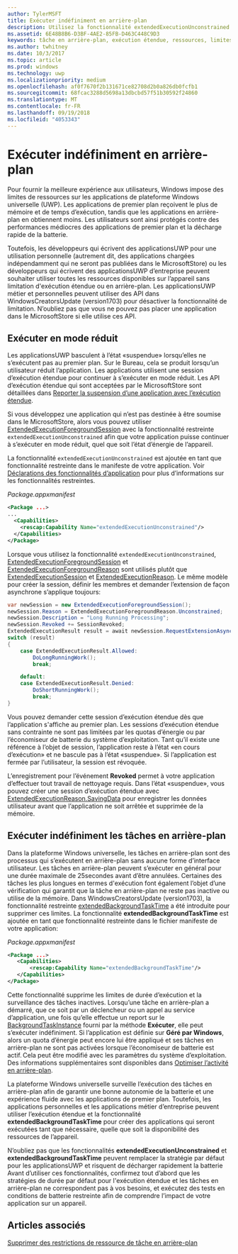 ```yaml
---
author: TylerMSFT
title: Exécuter indéfiniment en arrière-plan
description: Utilisez la fonctionnalité extendedExecutionUnconstrained pour exécuter indéfiniment une tâche en arrière-plan ou une session d’exécution étendue en arrière-plan.
ms.assetid: 6E48B8B6-D3BF-4AE2-85FB-D463C448C9D3
keywords: tâche en arrière-plan, exécution étendue, ressources, limites, tâche en arrière-plan
ms.author: twhitney
ms.date: 10/3/2017
ms.topic: article
ms.prod: windows
ms.technology: uwp
ms.localizationpriority: medium
ms.openlocfilehash: af0f7670f2b131671ce82708d2b0a826db0fcfb1
ms.sourcegitcommit: 68fcac3288d5698a13dbcbd57f51b30592f24860
ms.translationtype: MT
ms.contentlocale: fr-FR
ms.lasthandoff: 09/19/2018
ms.locfileid: "4053343"
---
```

# <a name="run-in-the-background-indefinitely"></a>Exécuter indéfiniment en arrière-plan

Pour fournir la meilleure expérience aux utilisateurs, Windows impose des limites de ressources sur les applications de plateforme Windows universelle (UWP). Les applications de premier plan reçoivent le plus de mémoire et de temps d’exécution, tandis que les applications en arrière-plan en obtiennent moins. Les utilisateurs sont ainsi protégés contre des performances médiocres des applications de premier plan et la décharge rapide de la batterie.

Toutefois, les développeurs qui écrivent des applicationsUWP pour une utilisation personnelle (autrement dit, des applications chargées indépendamment qui ne seront pas publiées dans le MicrosoftStore) ou les développeurs qui écrivent des applicationsUWP d’entreprise peuvent souhaiter utiliser toutes les ressources disponibles sur l’appareil sans limitation d'exécution étendue ou en arrière-plan. Les applicationsUWP métier et personnelles peuvent utiliser des API dans WindowsCreatorsUpdate (version1703) pour désactiver la fonctionnalité de limitation. N’oubliez pas que vous ne pouvez pas placer une application dans le MicrosoftStore si elle utilise ces API.

## <a name="run-while-minimized"></a>Exécuter en mode réduit

Les applicationsUWP basculent à l’état «suspendue» lorsqu’elles ne s’exécutent pas au premier plan. Sur le Bureau, cela se produit lorsqu’un utilisateur réduit l’application. Les applications utilisent une session d’exécution étendue pour continuer à s’exécuter en mode réduit. Les API d’exécution étendue qui sont acceptées par le MicrosoftStore sont détaillées dans [Reporter la suspension d’une application avec l’exécution étendue](https://docs.microsoft.com/windows/uwp/launch-resume/run-minimized-with-extended-execution).

Si vous développez une application qui n’est pas destinée à être soumise dans le MicrosoftStore, alors vous pouvez utiliser [ExtendedExecutionForegroundSession](https://docs.microsoft.com/uwp/api/windows.applicationmodel.extendedexecution.foreground.extendedexecutionforegroundsession) avec la fonctionnalité restreinte `extendedExecutionUnconstrained` afin que votre application puisse continuer à s’exécuter en mode réduit, quel que soit l’état d’énergie de l’appareil.  

La fonctionnalité `extendedExecutionUnconstrained` est ajoutée en tant que fonctionnalité restreinte dans le manifeste de votre application. Voir [Déclarations des fonctionnalités d’application](https://docs.microsoft.com/windows/uwp/packaging/app-capability-declarations) pour plus d’informations sur les fonctionnalités restreintes.

_Package.appxmanifest_
```xml
<Package ...>
...
  <Capabilities>  
    <rescap:Capability Name="extendedExecutionUnconstrained"/>  
  </Capabilities>  
</Package>
```

Lorsque vous utilisez la fonctionnalité `extendedExecutionUnconstrained`, [ExtendedExecutionForegroundSession](https://docs.microsoft.com/uwp/api/windows.applicationmodel.extendedexecution.foreground.extendedexecutionforegroundsession) et [ExtendedExecutionForegroundReason](https://docs.microsoft.com/en-us/uwp/api/windows.applicationmodel.extendedexecution.foreground.extendedexecutionforegroundreason) sont utilisés plutôt que [ExtendedExecutionSession](https://docs.microsoft.com/uwp/api/windows.applicationmodel.extendedexecution.extendedexecutionsession) et [ExtendedExecutionReason](https://docs.microsoft.com/uwp/api/windows.applicationmodel.extendedexecution.extendedexecutionreason). Le même modèle pour créer la session, définir les membres et demander l’extension de façon asynchrone s’applique toujours: 

```cs
var newSession = new ExtendedExecutionForegroundSession();  
newSession.Reason = ExtendedExecutionForegroundReason.Unconstrained;  
newSession.Description = "Long Running Processing";  
newSession.Revoked += SessionRevoked;  
ExtendedExecutionResult result = await newSession.RequestExtensionAsync();  
switch (result)  
{  
    case ExtendedExecutionResult.Allowed:  
        DoLongRunningWork();  
        break;  

    default:  
    case ExtendedExecutionResult.Denied:  
        DoShortRunningWork();  
        break;  
}
```

Vous pouvez demander cette session d’exécution étendue dès que l’application s'affiche au premier plan. Les sessions d’exécution étendue sans contrainte ne sont pas limitées par les quotas d’énergie ou par l’économiseur de batterie du système d’exploitation. Tant qu’il existe une référence à l’objet de session, l’application reste à l’état «en cours d’exécution» et ne bascule pas à l’état «suspendue». Si l’application est fermée par l’utilisateur, la session est révoquée.

L’enregistrement pour l’événement **Revoked** permet à votre application d’effectuer tout travail de nettoyage requis. Dans l’état «suspendue», vous pouvez créer une session d’exécution étendue avec [ExtendedExecutionReason.SavingData](https://docs.microsoft.com/uwp/api/windows.applicationmodel.extendedexecution.extendedexecutionreason) pour enregistrer les données utilisateur avant que l’application ne soit arrêtée et supprimée de la mémoire.

## <a name="run-background-tasks-indefinitely"></a>Exécuter indéfiniment les tâches en arrière-plan

Dans la plateforme Windows universelle, les tâches en arrière-plan sont des processus qui s’exécutent en arrière-plan sans aucune forme d’interface utilisateur. Les tâches en arrière-plan peuvent s’exécuter en général pour une durée maximale de 25secondes avant d’être annulées. Certaines des tâches les plus longues en termes d'exécution font également l’objet d’une vérification qui garantit que la tâche en arrière-plan ne reste pas inactive ou utilise de la mémoire. Dans WindowsCreatorsUpdate (version1703), la fonctionnalité restreinte [extendedBackgroundTaskTime](https://docs.microsoft.com/windows/uwp/packaging/app-capability-declarations) a été introduite pour supprimer ces limites. La fonctionnalité **extendedBackgroundTaskTime** est ajoutée en tant que fonctionnalité restreinte dans le fichier manifeste de votre application:

_Package.appxmanifest_
```xml
<Package ...>
   <Capabilities>  
       <rescap:Capability Name="extendedBackgroundTaskTime"/>  
   </Capabilities>  
</Package>
```

Cette fonctionnalité supprime les limites de durée d’exécution et la surveillance des tâches inactives. Lorsqu’une tâche en arrière-plan a démarré, que ce soit par un déclencheur ou un appel au service d’application, une fois qu’elle effectue un report sur le [BackgroundTaskInstance](https://docs.microsoft.com/uwp/api/Windows.ApplicationModel.Background.IBackgroundTaskInstance) fourni par la méthode **Exécuter**, elle peut s’exécuter indéfiniment. Si l’application est définie sur **Géré par Windows**, alors un quota d’énergie peut encore lui être appliqué et ses tâches en arrière-plan ne sont pas activées lorsque l’économiseur de batterie est actif. Cela peut être modifié avec les paramètres du système d’exploitation. Des informations supplémentaires sont disponibles dans [Optimiser l’activité en arrière-plan](https://docs.microsoft.com/windows/uwp/debug-test-perf/optimize-background-activity).

La plateforme Windows universelle surveille l’exécution des tâches en arrière-plan afin de garantir une bonne autonomie de la batterie et une expérience fluide avec les applications de premier plan. Toutefois, les applications personnelles et les applications métier d’entreprise peuvent utiliser l’exécution étendue et la fonctionnalité **extendedBackgroundTaskTime** pour créer des applications qui seront exécutées tant que nécessaire, quelle que soit la disponibilité des ressources de l’appareil.

N’oubliez pas que les fonctionnalités **extendedExecutionUnconstrained** et **extendedBackgroundTaskTime** peuvent remplacer la stratégie par défaut pour les applicationsUWP et risquent de décharger rapidement la batterie Avant d’utiliser ces fonctionnalités, confirmez tout d’abord que les stratégies de durée par défaut pour l'exécution étendue et les tâches en arrière-plan ne correspondent pas à vos besoins, et exécutez des tests en conditions de batterie restreinte afin de comprendre l’impact de votre application sur un appareil.

## <a name="see-also"></a>Articles associés

[Supprimer des restrictions de ressource de tâche en arrière-plan](https://docs.microsoft.com/windows/application-management/enterprise-background-activity-controls)
